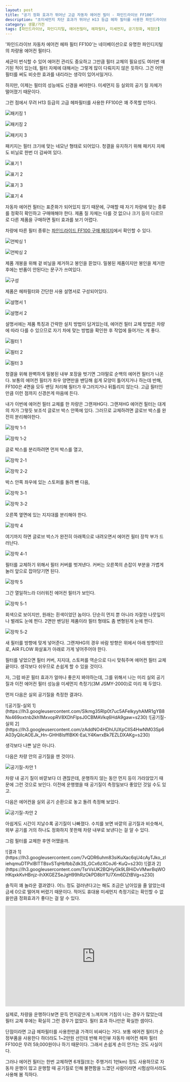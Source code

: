```yaml
---
layout: post
title: "공기 정화 효과가 뛰어난 고급 자동차 에어컨 필터 - 파인드라이브 FF100"
description: "초미세먼지 차단 효과가 뛰어난 H13 등급 헤파 필터를 사용한 파인드라이브의 고급 자동차 에어컨 필터 HEPA 13을 사용해 보았다."
category: 생활/가전
tags: [파인드라이브, 파인디지털, 에어컨필터, 헤파필터, 미세먼지, 공기정화, 체험단]
---
```


'파인드라이브 자동차 에어컨 헤파 필터 FF100'는
네이베이션으로 유명한 파인디지털의 차량용 에어컨 필터다.

세균이 번식할 수 있어 에어컨 관리도 중요하고
그만큼 필터 교체의 필요성도 여러번 얘기된 적이 있는데,
필터 자체에 대해서는 그렇게 많이 다뤄지지 않은 듯하다.
그건 어떤 필터를 써도 비슷한 효과를 내리라는 생각이 있어서일거다.

하지만, 이제는 필터의 성능에도 신경을 써야한다.
미세먼지 등 실외의 공기 질 자체가 떨어졌기 때문이다.

그런 점에서 무려 H13 등급의 고급 헤파필터를 사용한 FF100은 꽤 주목할 만하다.

![패키징 1](https://lh3.googleusercontent.com/mEXtVJ4dXsL7zi2mWH5e3RXgpBWAfJexL4lam1xAnu3dsB0eeMbwiL0AZ5OA76QN5IvQ2IdXsKHocA=s480)

![패키징 2](https://lh3.googleusercontent.com/qRhDVCaA8M3TwiztZK1fGSQo1x2iVH5CWSz7bm_S8CwyW3EvVB8eWYDZM-9gTVp4ATSmdI16rBbC_w=s480)

![패키지 3](https://lh3.googleusercontent.com/5-_s-gbelTn4HhW30uJsXEPksh1osdp4RPFQEuiUbL_ahjxZefgo5IW8VBeQrhzkFP5rRuurzKc0HQ=s480)

패키지는 필터 크기에 맞는 네모난 형태로 되어있다.
청결을 유지하기 위해 패키지 자체도 비닐로 한번 더 감싸여 있다.

![표기 1](https://lh3.googleusercontent.com/2mCfEuIEl3CeEvEXp2MZAUTpwHdhKU1RQwnYTdjPTQI91Ul6aoLIqpoBs5MO8_4KakTK-D4p9pc6VQ=s480)

![표기 2](https://lh3.googleusercontent.com/IUXD2jOkWJIXeMDgIkrbh8bbsqHjsV2SE2yp-PVX6lV777JChHQbBQMhDxBwNCKaUTQcFnEij_yoKA=s480)

![표기 3](https://lh3.googleusercontent.com/fcb2aCdxXNgrwHOHqR1YjapRQm4aK8Lhiu-TE1ptINUQy2oJ9JueivKQbYDXFSUOdbvmQCo00bG-Lg=s480)

![표기 4](https://lh3.googleusercontent.com/nPxJwDYlHFjm1eOggtBtSbaI1EfWk0RJjt0zGmNYvjCX9X282sXc42BZS4n3Z9rN2soFUu_PxrYyNA=s480)

자동차 에어컨 필터는 표준화가 되어있지 않기 때문에,
구매할 때 자기 차량에 맞는 종류를 정확히 확인하고 구매매해야 한다.
제품 질 자체는 다를 것 없으나 크기 등이 다르므로 다른 제품을 구매하면 필터 효과를 보기 어렵다.

차량에 따른 필터 종류는 [파인드라이드 FF100 구매 페이지](http://www.fine-drive.com/display/goods.do?method=goods&goods_code=101692)에서 확인할 수 있다.

![언박싱 1](https://lh3.googleusercontent.com/KtDtqCOudfvJIe6jsCNzGAbLEZhlKzlgmH7Tq_uRSg64QWtvDb2TUkpYUFmXPmwOmMJKmk9Sbe2rlQ=s480)

![언박싱 2](https://lh3.googleusercontent.com/UhdU3fKxP4vaji5_T6G8sIA9OKuNdUICF3ihXe3F-H2qOx1b2jifOT_KcGoq-ef63rMvkOhHH3SCpw=s480)

제품 개봉을 위해 겉 비닐을 제거하고 봉인을 뜯었다.
밀봉된 제품이지만 봉인을 제거한 후에는 반품이 안된다는 문구가 쓰여있다.

![구성](https://lh3.googleusercontent.com/8SWq0iaomvau3hzETvWz16n7vf8_oVGjJa0MJOFAH_A-nL46y15Gy7YJFbugN-qf3ls36QyqSIYpbQ=s480)

제품은 헤파필터와 간단한 사용 설명서로 구성되어있다.

![설명서 1](https://lh3.googleusercontent.com/R9DKRGmLlkiULhZWKzX0mmXa5B6Qsr53Y_G1KhfZzDA6uZVCiuErFN5OOX8zqTrp2s8na1ZumL_Oyw=s480)

![설명서 2](https://lh3.googleusercontent.com/cCj8XARZzm-mAgUCEnr_WGise2W2XhcepfNpQ_kEznw37iyXIr_O4_C_mMBA-U8FzMrqd1gf7uydJg=s480)

설명서에는 제품 특징과 간략한 설치 방법이 담겨있는데,
에어컨 필터 교체 방법은 차량에 따라 다를 수 있으므로
자기 차에 맞는 방법을 확인한 후 작업에 들어가는 게 좋다.

![필터 1](https://lh3.googleusercontent.com/pbB_kkxnVbprnUZOSC0-009a7eQeTTZUphwt4sq4hG9qW0QvZqGTE9NQmr6dch-ZVU1t1ceX8Nn6dA=s480)

![필터 2](https://lh3.googleusercontent.com/q65PFSz-_CeAIYHRzuY-PMP7QIVk_uUrKM_sVUzOo9CMCXVba9EVluJHICmJ1wCvA75NBYvotsTgNA=s480)

![필터 3](https://lh3.googleusercontent.com/9sFln7tMxTBilzndVEKZz2ohnzuGCmTW2gCRcJOlWe2E48lwqpZ7RFaxIVUO13qPF8XaaXeIJBFTmQ=s480)

청결을 위해 완벽하게 밀봉된 내부 포장을 벗기면
그야말로 순백의 에어컨 필터가 나온다.
보통의 에어컨 필터가 좌우 양면만을 밴딩해 쉽게 모양이 틀어지거나 하는데 반해,
FF100은 4면을 모두 밴딩 처리해 필터가 우그러지거나 뒤틀리지 않는다.
고급 필터인만큼 이런 점까지 신경쓴게 마음에 든다.

내가 이번에 에어컨 필터 교체를 한 차량은 그랜져HG다.
그랜져HG 에어컨 필터는 대게의 차가 그렇듯 보조석 글로브 박스 안쪽에 있다.
그러므로 교체하려면 글로브 박스를 완전히 분리해야한다.

![장착 1-1](https://lh3.googleusercontent.com/Z5shoj_2LYMrKCbwIC5mTNIyagqI6IYYrdw3dpS-9Kbfj9I6syR69XHdCBiKi7Utr5nTtiQ8ZYTomQ=s480)

![장착 1-2](https://lh3.googleusercontent.com/DpBvGEyFGzmOS32PFkxvZ23Rp-lom80MoKMBOY2xMfXrn87izZprxLfsPzZuWK2hJqrNgMZos6CrvQ=s480)

글로 박스를 분리하려면 먼저 박스를 열고,

![장착 2-1](https://lh3.googleusercontent.com/9YzrnMu0QMaBO12tZA7CAfqdP1ilVoT0hG6hz6RAUivCNcRGBsRf3r9SY-VZh8sFIK5f_6kOoHmo-g=s480)

![장착 2-2](https://lh3.googleusercontent.com/8zvC560Jx3UHX3rLWP3n83TJNYLrPNf4ZHDqBsF5Q6MG-7RhSVKvRasflMvO-HYlHYG2-_S37KnMhw=s480)

박스 안쪽 좌우에 있는 스토퍼를 돌려 뺀 다음,

![장착 3-1](https://lh3.googleusercontent.com/qK5JG7QafFHpQPs6SJ6eNcF7zOgmyC-cXiDbxKDuXpIE46WDebyIrD7nqUbFz9AcN7RBpfbGVUxQKw=s480)

![장착 3-2](https://lh3.googleusercontent.com/5TVVDDCkkDHqntxNOS2UjFxjZvEYPBmLQo9lgJzljMwX8Dr04B4KIubWCjbIzqesnphj8SbTMb0jBA=s480)

오른쪽 옆면에 있는 지지대를 분리해야 한다.

![장착 4](https://lh3.googleusercontent.com/PC_HIX-SfU6xDAUgbYnrRMBc71mWsRt4RL4WJLLdvqGH5ovoSCcUryOplo1ecbJHth4Ze6Lw8rIAYw=s480)

여기까지 하면 글로브 박스가 완전히 아래쪽으로 내려오면서 에어컨 필터 장착 부가 드러난다.

![장착 4-1](https://lh3.googleusercontent.com/FePiuQ_MsbaSz1KCxHytUXDziSkdT0_NnfNrw6cvS0KyWXm-PmvfJEvR9juiZl2E3aQRhIzrmMsmyQ=s480)

필터를 교체하기 위해서 필터 커버를 벗겨낸다.
커버는 오른쪽의 손잡이 부분을 가볍게 눌러 앞으로 잡아당기면 된다.

![장착 5](https://lh3.googleusercontent.com/9srfzt1S6oVLs_lgJX8-8yKV1xkd1zvM_npHgHrTleXqKqFpb4xalbdLtI05HicDDOLRdyHCzzZ7nA=s480)

그간 열일하느라 더러워진 에어컨 필터가 보인다.

![장착 5-1](https://lh3.googleusercontent.com/HTMF4OcIpEsyXPO3fSaEVYbCfPNK3oagb6hpQ4uvRJ1vb-I7l8B0qah-Kx_8XjX3tdEbFiW0S8_HUA=s480)

회색으로 보이지만, 원래는 흰색이었던 놈이다.
단순히 먼지 뿐 아니라 자잘한 나뭇잎이나 벌레도 눈에 띈다.
2면만 밴딩된 제품이라 필터 형태도 좀 변형된게 눈에 띈다.

![장착 5-2](https://lh3.googleusercontent.com/Ihj4z-RBnq0SgyeSUQtIhDZVGBvTBcE5Za7GPe13XIsim2cLwD4Tdf0bk-vynnLTcUX1kUtZAjGubA=s480)

새 필터를 방향에 맞게 넣어준다.
그랜져HG의 경우 바람 방향은 위에서 아래 방향이므로,
AIR FLOW 화살표가 아래로 가게 넣어주어야 한다.

필터를 넣었으면 필터 커버, 지지대, 스토퍼를 역순으로 다시 맞춰주며 에어컨 필터 교체 끝이다.
생각보다 쉬우므로 손쉽게 할 수 있을 것이다.

자, 그럼 바꾼 필터 효과가 얼마나 좋은지 봐야하는데,
그를 위해서 나는 미리 실외 공기질과 이전 에어컨 필터 성능을
미세먼지 측정기(3M JSMY-2000)로 미리 재 두었다.

먼저 다음은 실외 공기질을 측정한 결과다.

<p class="center" markdown="1">
![공기질-실외 1](https://lh3.googleusercontent.com/Slkmg35Rlp0t7uc5AFelkyyhAMR1gYB8Nx469oxtnb2kh1MxvopRV8XDhFlpsJ0CBMAVkq6HdA9gaw=s230)
![공기질-실외 2](https://lh3.googleusercontent.com/zAddNO4HDhUUXpCIIS4HwNM03Sp6A03yQilcAOEJk_Hn-GHH8IsfflBKK-EaLY4KwrxBk7EZLDXAKg=s230)
</p>

생각보다 나쁜 날은 아니다.

다음은 차량 안의 공기질을 잰 것이다.

![공기질-차안 1](https://lh3.googleusercontent.com/vPcgpXPMCMxLbf841bis24-CTJgcRmMzNZHCGCbbhQILIyDy47ZiwzKlv9rsOGW3AeRixiURFNAqDw=s480)

차량 내 공기 질이 바깥보다 더 괜찮은데,
운행하지 않는 동안 먼지 등이 가라앉았기 때문에 그런 것으로 보인다.
이전에 운행했을 때 공기질이 측정일보다 좋았던 것일 수도 있고.

다음은 에어컨을 실외 공기 순환으로 놓고 돌려 측정해 보았다.

![공기질-차안 2](https://lh3.googleusercontent.com/MGQLqSB3LLiF2aM6k1d0A8hvyWS7vs5CFNfl_jJ67PQdfezTXANDWdng1UyHYKritvLN-5lpEtOoJA=s480)

아쉽게도 시간이 지날수록 공기질이 나빠졌다.
수치를 보면 바깥의 공기질과 비슷해서,
외부 공기를 거의 하나도 정화하지 못한채 차량 내부로 보낸다는 걸 알 수 있다.

그럼 필터를 교체한 후엔 어땠을까.

<p class="center" markdown="1">
![결과 1](https://lh3.googleusercontent.com/7vQDR6uhm83siKuXac6qU4cAyTJko_zliehqmuDTPxIBlTTBsvSTqHbfbbZdk3S_GCx6zXCoJ6-KuQ=s230)
![결과 2](https://lh3.googleusercontent.com/TsrVsUK2BQHyGk9LBHiDvVMwrBqWOHKqxkKvHBnjz-ihXKGEZSeJgH99hRzOkPD8bY1U7Xm6DZtBVg=s230)
</p>

솔직히 꽤 놀라운 결과였다.
어느 정도 걸러낸다고는 해도 조금은 남아있을 줄 알았는데 금세 0으로 떨어져 버렸기 때문이다.
적어도 휴대용 미세먼지 측정기로는 확인할 수 없을만큼 정화효과가 좋다는 걸 알 수 있다.

<center><iframe width="560" height="315" src="https://www.youtube.com/embed/2MrsA91Cbcg" frameborder="0" allow="accelerometer; autoplay; encrypted-media; gyroscope; picture-in-picture" allowfullscreen></iframe></center>

실제로, 차량을 운행하다보면 문득 먼지같은게 느껴지며 기침이 나는 경우가 많았는데
필터 교체 후에는 확실히 그런 경우가 없었다.
필터 효과 하나만은 확실한 셈이다.

단점이라면 고급 헤파필터를 사용한만큼 가격이 비싸다는 거다.
보통 에어컨 필터가 순정부품을 사용한다 하더라도 1~2만원 선인데 반해
파인뷰 자동차 에어컨 헤파 필터 FF100은 무려 59,000원이나 하기 때문이다.
그래서 손쉽게 손이 안가는 것도 사실이다.

그러나 에어컨 필터는 한번 교체하면 6개월(또는 주행거리 1만km) 정도 사용하므로
자동차 운행이 많고
운행할 때 공기질로 인해 불편함을 느꼈던 사람이라면
시험삼아서라도 사용해 봄 직하다.
